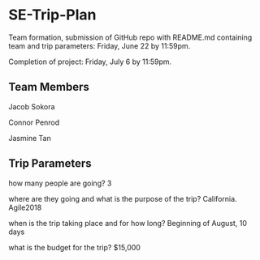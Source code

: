 # SE-Trip-Plan

Team formation, submission of GitHub repo with README.md containing team and trip parameters: Friday, June 22 by 11:59pm.

Completion of project: Friday, July 6 by 11:59pm.

## Team Members

Jacob Sokora

Connor Penrod

Jasmine Tan

## Trip Parameters
how many people are going? 3

where are they going and what is the purpose of the trip? California. Agile2018

when is the trip taking place and for how long? Beginning of August, 10 days

what is the budget for the trip? $15,000
